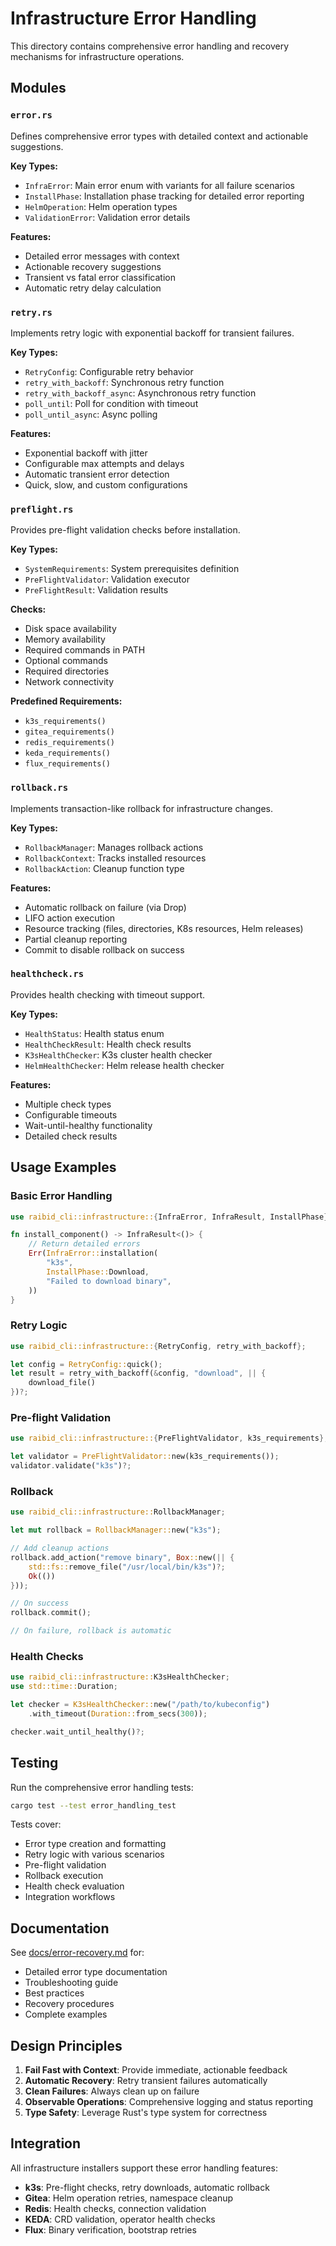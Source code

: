 # Infrastructure Error Handling

This directory contains comprehensive error handling and recovery mechanisms for infrastructure operations.

## Modules

### `error.rs`
Defines comprehensive error types with detailed context and actionable suggestions.

**Key Types:**
- `InfraError`: Main error enum with variants for all failure scenarios
- `InstallPhase`: Installation phase tracking for detailed error reporting
- `HelmOperation`: Helm operation types
- `ValidationError`: Validation error details

**Features:**
- Detailed error messages with context
- Actionable recovery suggestions
- Transient vs fatal error classification
- Automatic retry delay calculation

### `retry.rs`
Implements retry logic with exponential backoff for transient failures.

**Key Types:**
- `RetryConfig`: Configurable retry behavior
- `retry_with_backoff`: Synchronous retry function
- `retry_with_backoff_async`: Asynchronous retry function
- `poll_until`: Poll for condition with timeout
- `poll_until_async`: Async polling

**Features:**
- Exponential backoff with jitter
- Configurable max attempts and delays
- Automatic transient error detection
- Quick, slow, and custom configurations

### `preflight.rs`
Provides pre-flight validation checks before installation.

**Key Types:**
- `SystemRequirements`: System prerequisites definition
- `PreFlightValidator`: Validation executor
- `PreFlightResult`: Validation results

**Checks:**
- Disk space availability
- Memory availability
- Required commands in PATH
- Optional commands
- Required directories
- Network connectivity

**Predefined Requirements:**
- `k3s_requirements()`
- `gitea_requirements()`
- `redis_requirements()`
- `keda_requirements()`
- `flux_requirements()`

### `rollback.rs`
Implements transaction-like rollback for infrastructure changes.

**Key Types:**
- `RollbackManager`: Manages rollback actions
- `RollbackContext`: Tracks installed resources
- `RollbackAction`: Cleanup function type

**Features:**
- Automatic rollback on failure (via Drop)
- LIFO action execution
- Resource tracking (files, directories, K8s resources, Helm releases)
- Partial cleanup reporting
- Commit to disable rollback on success

### `healthcheck.rs`
Provides health checking with timeout support.

**Key Types:**
- `HealthStatus`: Health status enum
- `HealthCheckResult`: Health check results
- `K3sHealthChecker`: K3s cluster health checker
- `HelmHealthChecker`: Helm release health checker

**Features:**
- Multiple check types
- Configurable timeouts
- Wait-until-healthy functionality
- Detailed check results

## Usage Examples

### Basic Error Handling

```rust
use raibid_cli::infrastructure::{InfraError, InfraResult, InstallPhase};

fn install_component() -> InfraResult<()> {
    // Return detailed errors
    Err(InfraError::installation(
        "k3s",
        InstallPhase::Download,
        "Failed to download binary",
    ))
}
```

### Retry Logic

```rust
use raibid_cli::infrastructure::{RetryConfig, retry_with_backoff};

let config = RetryConfig::quick();
let result = retry_with_backoff(&config, "download", || {
    download_file()
})?;
```

### Pre-flight Validation

```rust
use raibid_cli::infrastructure::{PreFlightValidator, k3s_requirements};

let validator = PreFlightValidator::new(k3s_requirements());
validator.validate("k3s")?;
```

### Rollback

```rust
use raibid_cli::infrastructure::RollbackManager;

let mut rollback = RollbackManager::new("k3s");

// Add cleanup actions
rollback.add_action("remove binary", Box::new(|| {
    std::fs::remove_file("/usr/local/bin/k3s")?;
    Ok(())
}));

// On success
rollback.commit();

// On failure, rollback is automatic
```

### Health Checks

```rust
use raibid_cli::infrastructure::K3sHealthChecker;
use std::time::Duration;

let checker = K3sHealthChecker::new("/path/to/kubeconfig")
    .with_timeout(Duration::from_secs(300));

checker.wait_until_healthy()?;
```

## Testing

Run the comprehensive error handling tests:

```bash
cargo test --test error_handling_test
```

Tests cover:
- Error type creation and formatting
- Retry logic with various scenarios
- Pre-flight validation
- Rollback execution
- Health check evaluation
- Integration workflows

## Documentation

See [docs/error-recovery.md](../../../docs/error-recovery.md) for:
- Detailed error type documentation
- Troubleshooting guide
- Best practices
- Recovery procedures
- Complete examples

## Design Principles

1. **Fail Fast with Context**: Provide immediate, actionable feedback
2. **Automatic Recovery**: Retry transient failures automatically
3. **Clean Failures**: Always clean up on failure
4. **Observable Operations**: Comprehensive logging and status reporting
5. **Type Safety**: Leverage Rust's type system for correctness

## Integration

All infrastructure installers support these error handling features:

- **k3s**: Pre-flight checks, retry downloads, automatic rollback
- **Gitea**: Helm operation retries, namespace cleanup
- **Redis**: Health checks, connection validation
- **KEDA**: CRD validation, operator health checks
- **Flux**: Binary verification, bootstrap retries
